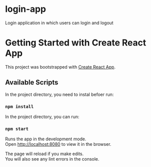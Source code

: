 # login-app
 Login application in which users can login and logout

# Getting Started with Create React App

This project was bootstrapped with [Create React App](https://github.com/facebook/create-react-app).

## Available Scripts

In the project directory, you need to instal befoer run:

### `npm install`

In the project directory, you can run:

### `npm start`

Runs the app in the development mode.\
Open [http://localhost:8080](http://localhost:8080) to view it in the browser.

The page will reload if you make edits.\
You will also see any lint errors in the console.
